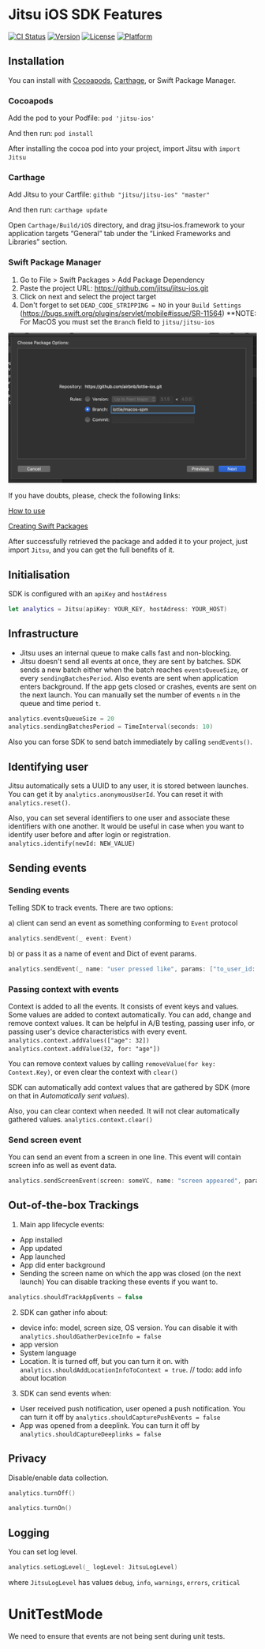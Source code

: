 # Jitsu iOS SDK Features

[![CI Status](https://img.shields.io/travis/rebbdif/Jitsu.svg?style=flat)](https://travis-ci.org/rebbdif/Jitsu)
[![Version](https://img.shields.io/cocoapods/v/Jitsu.svg?style=flat)](https://cocoapods.org/pods/Jitsu)
[![License](https://img.shields.io/cocoapods/l/Jitsu.svg?style=flat)](https://cocoapods.org/pods/Jitsu)
[![Platform](https://img.shields.io/cocoapods/p/Jitsu.svg?style=flat)](https://cocoapods.org/pods/Jitsu)

 
## Installation
You can install with [Cocoapods](https://cocoapods.org), [Carthage](https://github.com/Carthage/Carthage), or Swift Package Manager.

### Cocoapods
Add the pod to your Podfile:
`pod 'jitsu-ios'`

And then run:
`pod install`

After installing the cocoa pod into your project, import Jitsu with
`import Jitsu`

### Carthage
Add Jitsu to your Cartfile:
`github "jitsu/jitsu-ios" "master"`

And then run:
`carthage update` 

Open `Carthage/Build/iOS` directory, and drag jitsu-ios.framework to your application targets “General” tab under the “Linked Frameworks and Libraries” section.

### Swift Package Manager
1. Go to File > Swift Packages > Add Package Dependency
2. Paste the project URL: https://github.com/jitsu/jitsu-ios.git
3. Click on next and select the project target
4. Don't forget to set `DEAD_CODE_STRIPPING = NO` in your `Build Settings` (https://bugs.swift.org/plugins/servlet/mobile#issue/SR-11564)
  **NOTE: For MacOS you must set the `Branch` field to `jitsu/jitsu-ios`
  
  <img src="_Gifs/spm-branch.png" alt="Example" width="600"/>

If you have doubts, please, check the following links:

[How to use](https://developer.apple.com/videos/play/wwdc2019/408/)

[Creating Swift Packages](https://developer.apple.com/videos/play/wwdc2019/410/)

After successfully retrieved the package and added it to your project, just import `Jitsu`, and you can get the full benefits of it.


## Initialisation
SDK is configured with an `apiKey` and `hostAdress`
```swift
let analytics = Jitsu(apiKey: YOUR_KEY, hostAdress: YOUR_HOST)
```

## Infrastructure
* Jitsu uses an internal queue to make calls fast and non-blocking.
* Jitsu doesn't send all events at once, they are sent by batches. SDK sends a new batch either when the batch reaches `eventsQueueSize`, or every `sendingBatchesPeriod`. Also events are sent when application enters background. If the app gets closed or crashes, events are sent on the next launch.
You can manually set the number of events `n` in the queue and time period `t`.
```swift
analytics.eventsQueueSize = 20
analytics.sendingBatchesPeriod = TimeInterval(seconds: 10)
```
Also you can forse SDK to send batch immediately by calling `sendEvents()`.


## Identifying user
Jitsu automatically sets a UUID to any user, it is stored between launches. You can get it by `analytics.anonymousUserId`. 
You can reset it with `analytics.reset()`.
 
Also, you can set several identifiers to one user and associate these identifiers with one another.
It would be useful in case when you want to identify user before and after login or registration.	
`analytics.identify(newId: NEW_VALUE)`

 
## Sending events

### Sending events
Telling SDK to track events. There are two options:

a) client can send an event as something conforming to `Event` protocol
```swift
analytics.sendEvent(_ event: Event)
```
b) or pass it as a name of event and Dict of event params.
```swift
analytics.sendEvent(_ name: "user pressed like", params: ["to_user_id: "NEW_VALUE"])
```

### Passing context with events
Context is added to all the events. It consists of event keys and values. Some values are added to context automatically.
You can add, change and remove context values. It can be helpful in A/B testing, passing user info, or passing user's device characteristics with every event.
`analytics.context.addValues(["age": 32])`
`analytics.context.addValue(32, for: "age"])`
 
You can remove context values by calling `removeValue(for key: Context.Key)`, or even clear the context with `clear()`

SDK can automatically add context values that are gathered by SDK (more on that in *Automatically sent values*).

Also, you can clear context when needed. It will not clear automatically gathered values. 
```analytics.context.clear()```
 
 
### Send screen event
You can send an event from a screen in one line. This event will contain screen info as well as event data. 
```swift
analytics.sendScreenEvent(screen: someVC, name: "screen appeared", params: ["foo": "bar"])
```
 
## Out-of-the-box Trackings
1) Main app lifecycle events:
- App installed
- App updated
- App launched
- App did enter background
- Sending the screen name on which the app was closed (on the next launch)
You can disable tracking these events if you want to.
```swift
analytics.shouldTrackAppEvents = false
```
 
2) SDK can gather info about:
* device info: model, screen size, OS version. You can disable it with 
`analytics.shouldGatherDeviceInfo = false`
* app version
* System language
* Location. It is turned off, but you can turn it on. with `analytics.shouldAddLocationInfoToContext = true`. // todo: add info about location

3) SDK can send events when: 
* User received push notification, user opened a push notification. You can turn it off by `analytics.shouldCapturePushEvents = false`
* App was opened from a deeplink. You can turn it off by `analytics.shouldCaptureDeeplinks = false`
 
## Privacy
Disable/enable data collection.

```swift
analytics.turnOff()
```

```swift
analytics.turnOn()
```
 
 
## Logging
You can set log level.
```swift
analytics.setLogLevel(_ logLevel: JitsuLogLevel)
```

where `JitsuLogLevel` has values `debug`, `info`, `warnings`, `errors`, `critical`
 
 
# UnitTestMode
We need to ensure that events are not being sent during unit tests.
 
